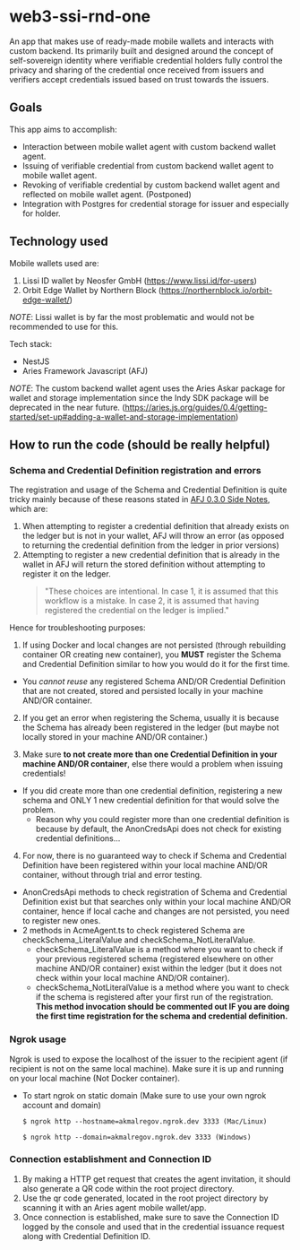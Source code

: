 # web3-ssi-rnd-one

An app that makes use of ready-made mobile wallets and interacts with custom backend.
Its primarily built and designed around the concept of self-sovereign identity where verifiable credential holders fully control the privacy and sharing of the credential once received from issuers and verifiers accept credentials issued based on trust towards the issuers.

## Goals

This app aims to accomplish:

- Interaction between mobile wallet agent with custom backend wallet agent.
- Issuing of verifiable credential from custom backend wallet agent to mobile wallet agent.
- Revoking of verifiable credential by custom backend wallet agent and reflected on mobile wallet agent. (Postponed)
- Integration with Postgres for credential storage for issuer and especially for holder.

## Technology used

Mobile wallets used are:

1. Lissi ID wallet by Neosfer GmbH (https://www.lissi.id/for-users)
2. Orbit Edge Wallet by Northern Block (https://northernblock.io/orbit-edge-wallet/)

_NOTE_: Lissi wallet is by far the most problematic and would not be recommended to use for this.

Tech stack:

- NestJS
- Aries Framework Javascript (AFJ)

_NOTE_: The custom backend wallet agent uses the Aries Askar package for wallet and storage implementation since the Indy SDK package will be deprecated in the near future. (https://aries.js.org/guides/0.4/getting-started/set-up#adding-a-wallet-and-storage-implementation)

## How to run the code (should be really helpful)

### Schema and Credential Definition registration and errors

The registration and usage of the Schema and Credential Definition is quite tricky mainly because of these reasons stated in [AFJ 0.3.0 Side Notes](https://aries.js.org/guides/0.3/tutorials/issue-a-credential#side-notes), which are:

1. When attempting to register a credential definition that already exists on the ledger but is not in your wallet, AFJ will throw an error (as opposed to returning the credential definition from the ledger in prior versions)
2. Attempting to register a new credential definition that is already in the wallet in AFJ will return the stored definition without attempting to register it on the ledger.
   > "These choices are intentional. In case 1, it is assumed that this workflow is a mistake. In case 2, it is assumed that having registered the credential on the ledger is implied."

Hence for troubleshooting purposes:

1. If using Docker and local changes are not persisted (through rebuilding container OR creating new container), you **MUST** register the Schema and Credential Definition similar to how you would do it for the first time.

- You _cannot reuse_ any registered Schema AND/OR Credential Definition that are not created, stored and persisted locally in your machine AND/OR container.

2. If you get an error when registering the Schema, usually it is because the Schema has already been registered in the ledger (but maybe not locally stored in your machine AND/OR container.)

3. Make sure **to not create more than one Credential Definition in your machine AND/OR container**, else there would a problem when issuing credentials!

- If you did create more than one credential definition, registering a new schema and ONLY 1 new credential definition for that would solve the problem.
  - Reason why you could register more than one credential definition is because by default, the AnonCredsApi does not check
    for existing credential definitions...

4. For now, there is no guaranteed way to check if Schema and Credential Definition have been registered within your local machine AND/OR container, without through trial and error testing.

- AnonCredsApi methods to check registration of Schema and Credential Definition exist but that searches only within your local machine AND/OR container, hence if local cache and changes are not persisted, you need to register new ones.
- 2 methods in AcmeAgent.ts to check registered Schema are checkSchema_LiteralValue and checkSchema_NotLiteralValue.
  - checkSchema_LiteralValue is a method where you want to check if your previous registered schema (registered elsewhere on other machine AND/OR container) exist within the ledger (but it does not check within your local machine AND/OR container).
  - checkSchema_NotLiteralValue is a method where you want to check if the schema is registered after your first run of the registration. **This method invocation should be commented out IF you are doing the first time registration for the schema and credential definition.**

### Ngrok usage

Ngrok is used to expose the localhost of the issuer to the recipient agent (if recipient is not on the same local machine). Make sure it is up and running on your local machine (Not Docker container).

- To start ngrok on static domain (Make sure to use your own ngrok account and domain)
  ```shell
  $ ngrok http --hostname=akmalregov.ngrok.dev 3333 (Mac/Linux)
  ```
  ```shell
  $ ngrok http --domain=akmalregov.ngrok.dev 3333 (Windows)
  ```

### Connection establishment and Connection ID

1. By making a HTTP get request that creates the agent invitation, it should also generate a QR code within the root project directory.
2. Use the qr code generated, located in the root project directory by scanning it with an Aries agent mobile wallet/app.
3. Once connection is established, make sure to save the Connection ID logged by the console and used that in the credential issuance request
   along with Credential Definition ID.
